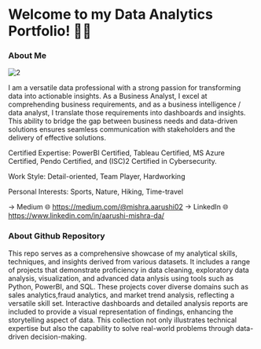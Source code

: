 # Welcome to my Data Analytics Portfolio! 🙋‍♀️

### About Me

![2](https://github.com/aarushi50/Portfolio-Projects/assets/35843318/35de48b0-544b-48e7-9102-d031d880fe99)

I am a versatile data professional with a strong passion for transforming data into actionable insights. As a Business Analyst, I excel at comprehending business requirements, and as a business intelligence / data analyst, I translate those requirements into dashboards and insights. This ability to bridge the gap between business needs and data-driven solutions ensures seamless communication with stakeholders and the delivery of effective solutions.

Certified Expertise: PowerBI Certified, Tableau Certified, MS Azure Certified, Pendo Certified, and (ISC)2 Certified in Cybersecurity.

Work Style: Detail-oriented, Team Player, Hardworking

Personal Interests: Sports, Nature, Hiking, Time-travel

 -> Medium 🌐 https://medium.com/@mishra.aarushi02
 -> LinkedIn 🌐 https://www.linkedin.com/in/aarushi-mishra-da/

### About Github Repository

This repo serves as a comprehensive showcase of my analytical skills, techniques, and insights derived from various datasets. It includes a range of projects that demonstrate proficiency in data cleaning, exploratory data analysis, visualization, and advanced data anlysis using tools such as Python, PowerBI, and SQL. These projects cover diverse domains such as sales analytics,fraud analytics, and market trend analysis, reflecting a versatile skill set. Interactive dashboards and detailed analysis reports are included to provide a visual representation of findings, enhancing the storytelling aspect of data. This collection not only illustrates technical expertise but also the capability to solve real-world problems through data-driven decision-making.
